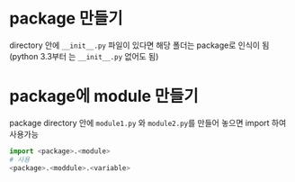 # package 만들기 

directory 안에 `__init__.py`  파일이 있다면 해당 폴더는 package로 인식이 됨(python 3.3부터 는 `__init__.py` 없어도 됨)



# package에 module 만들기 

package directory 안에 `module1.py` 와 `module2.py`를 만들어 놓으면 import 하여 사용가능 

```python
import <package>.<module>
# 사용
<package>.<moddule>.<variable> 
```





